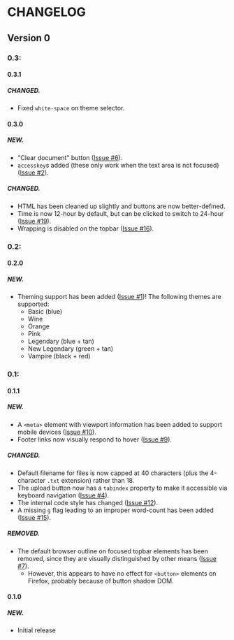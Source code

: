 #  CHANGELOG  #

##  Version 0  ##

###  0.3:

####  0.3.1

#####  CHANGED.

* Fixed `white-space` on theme selector.

####  0.3.0

#####  NEW.

+ "Clear document" button ([Issue #6](https://github.com/marrus-sh/writer/issues/6)).
+ `accesskey`s added (these only work when the text area is not focused) ([Issue #2](https://github.com/marrus-sh/writer/issues/2)).

#####  CHANGED.

* HTML has been cleaned up slightly and buttons are now better-defined.
* Time is now 12-hour by default, but can be clicked to switch to 24-hour ([Issue #19](https://github.com/marrus-sh/writer/issues/19)).
* Wrapping is disabled on the topbar ([Issue #16](https://github.com/marrus-sh/writer/issues/16)).

###  0.2:

####  0.2.0

#####  NEW.

+ Theming support has been added ([Issue #1](https://github.com/marrus-sh/writer/issues/1))! The following themes are supported:
    + Basic (blue)
    + Wine
    + Orange
    + Pink
    + Legendary (blue + tan)
    + New Legendary (green + tan)
    + Vampire (black + red)

###  0.1:

####  0.1.1

#####  NEW.

+ A `<meta>` element with viewport information has been added to support mobile devices ([Issue #10](https://github.com/marrus-sh/writer/issues/10)).
+ Footer links now visually respond to hover ([Issue #9](https://github.com/marrus-sh/writer/issues/9)).

#####  CHANGED.

* Default filename for files is now capped at 40 characters (plus the 4-character `.txt` extension) rather than 18.
* The upload button now has a `tabindex` property to make it accessible via keyboard navigation ([Issue #4](https://github.com/marrus-sh/writer/issues/4)).
* The internal code style has changed ([Issue #12](https://github.com/marrus-sh/writer/issues/12)).
* A missing `g` flag leading to an improper word-count has been added ([Issue #15](https://github.com/marrus-sh/writer/issues/15)).

#####  REMOVED.

- The default browser outline on focused topbar elements has been removed, since they are visually distinguished by other means ([Issue #7](https://github.com/marrus-sh/writer/issues/7)).
    - However, this appears to have no effect for `<button>` elements on Firefox, probably because of button shadow DOM.

####  0.1.0

#####  NEW.

+ Initial release
